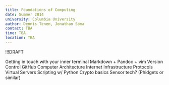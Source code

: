 ```yaml
---
title: Foundations of Computing 
date: Summer 2014
university: Columbia University
author: Dennis Tenen, Jonathan Soma
contact: TBA 
time: TBA 
location: TBA 
---
```


!!!DRAFT

Getting in touch with your inner terminal
Markdown + Pandoc + vim
Version Control
GitHub
Computer Architecture
Internet Infrastructure
Protocols
Virtual Servers
Scripting w/ Python
Crypto basics
Sensor tech? (Phidgets or similar)
